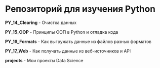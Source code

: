 # Репозиторий для изучения Python

**PY_14_Сlearing** - Очистка данных

**PY_15_OOP** - Принципы ООП в Python и отладка кода

**PY_16_Formats** - Как выгружать данные из файлов разных форматов

**PY_17_Web** - Как получать данные из веб-источников и API

**projects** - Мои проекты Data Science
